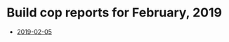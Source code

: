 # Build cop reports for February, 2019

* [2019-02-05](https://bitbucket.org/osrf/gazebo/wiki/buildcop/2019/02/05.md)